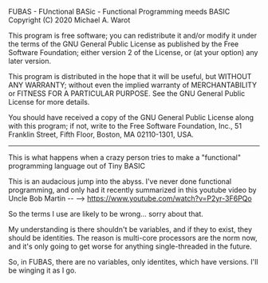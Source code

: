 FUBAS - FUnctional BASic - Functional Programming meeds BASIC
Copyright (C) 2020 Michael A. Warot

This program is free software; you can redistribute it and/or
modify it under the terms of the GNU General Public License
as published by the Free Software Foundation; either version 2
of the License, or (at your option) any later version.

This program is distributed in the hope that it will be useful,
but WITHOUT ANY WARRANTY; without even the implied warranty of
MERCHANTABILITY or FITNESS FOR A PARTICULAR PURPOSE.  See the
GNU General Public License for more details.

You should have received a copy of the GNU General Public License
along with this program; if not, write to the Free Software
Foundation, Inc., 51 Franklin Street, Fifth Floor, Boston, MA  02110-1301, USA.

-----

This is what happens when a crazy person tries to make a "functional" programming language out of Tiny BASIC

This is an audacious jump into the abyss.  I've never done functional
programming, and only had it recently summarized in this youtube video by
Uncle Bob Martin --  --> https://www.youtube.com/watch?v=P2yr-3F6PQo

So the terms I use are likely to be wrong... sorry about that.

My understanding is there shouldn't be variables, and if they
to exist, they should be identities. The reason is multi-core
processors are the norm now, and it's only going to get worse
for anything single-threaded in the future.

So, in FUBAS, there are no variables, only identites, 
which have versions. I'll be winging it as I go.